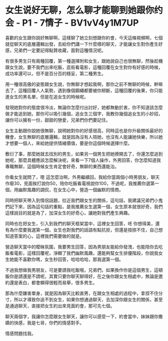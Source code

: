 # 女生说好无聊，怎么聊才能聊到她跟你约会 - P1 - 7情子 - BV1vV4y1M7UP

喜歡的女生跟你說好無聊啊，這樣聊了她立刻想跟你約會，今天這條視頻啊，七個就從聊天的底層邏輯出發，去給你們講一下什麼樣的聊天，才能讓女生對你產生好感，兄弟們一定要記得點贊收藏，面對這種情況呢。

有很多男生只有兩種回覆，第一種選擇附和女生，跟她說自己也很無聊，然後趁機跟女生說，要不我們出來吃飯，逛街看電影，這種回覆在女生對你有好感的時候，成功率還可以，但不是百分百的穩妥，第二種男生。

用一種很高傲的姿態跟女生說，你無聊才想起我啊，那你之前不無聊的時候，幹嘛去了，這種回覆人人氣勢，遇到像個鋼繩都要被你掰斷，這種回覆的後果，你只能進女生的黑名單，但是在追女生的時候呢。

發現她對你的態度很冷淡，無論你怎麼付出討好，她都無動於衷，你不知道該怎麼做才能追到她，那你可以吸引幾個，追女生三個字，我教你幾個追女生的小妙招，讓你可以擁有一份，甜甜的戀愛，兄弟們你們要記住。

女生主動跟你說她很無聊，說明她對你的好感很高，同時這也是你升級關係最好的機會，女生無聊的底層邏輯，就是因為沒有人陪她，也沒有人能讓她快樂，所以她才想要一個人，來給她提供情緒價值，要是你這個時候選擇什麼。

敷衍了事，那麼她就去找別的男生，如果另一個男生把她撩開去了，你還怎麼追到她呢，那麼具體應該怎麼解決呢，來看一下7個人操作，外男回答，你怎麼知道我專職無聊，這個時候女生肯定會好奇，無聊的東西還能治。

你看女生就問了，嗯 這怎麼治啊，外男繼續回，我給你當兩個小時男朋友，聊天作廢30，見面挨打說你50，陪你吃飯看電視說你100，不過呢，我推薦你選第一個，用幽默風趣的調侃，在女生心中，營造一個幽默的情商。

同時把聊天帶入到情侶話題，拉近我們跟女生的關係，這句話，我建議兄弟們小鬼們記下來，因為這句話的重點，是我推薦女生選第一個，女生原本就很好奇，我們這樣說目的就是為了，加深女生的好奇心，讓她對我們產生興趣。

同時也在把女生，引入到我們的聊天框架當中，這裡女生回答，呸 你想得美，還有為什麼要我選第一個，女生也對我們的話語有點抗拒，但還是按捺不住，自己想知道答案的心，這裡我們需要做的就是。

營造聊天當中的曖昧氛圍，我要男生回答，因為男朋友能給你發洩，也能陪你去吃飯看電影，這樣回覆呢，淨顯了我們幽默風趣，還能夠幫女生排優階段，你說我女生她能不喜歡你嗎，女生秒回答，哈哈哈哈，那我選第一個。

不過我想做我男朋友，可是要請我吃飯哦，兄弟們，如果換作你是這個男生，這頓飯你是請還是不請呢，其實只要你聊天聊得好，在之後你跟女生相處中，無論是邀約還是表白，都會顯得很輕而易舉，很多男生。

那為什麼嫌害單身，就是因為聊天比較直男，在跟女生相處的過程中，拿捏不住分寸，所以才導致你追不到女生，如果你想通過聊天，去加深你跟女生的關係，甚至是通過聊天，直接把女生約出來見面約會，那可先七個。

聊天兩個字，我讓你怎麼跟女生聊天，讓你可以感受一下，約會當中，妹妹跟你撒嬌的快感，我是七哥，你們的情感對手。

情感問題找我。